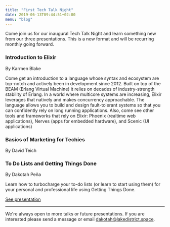 ```yaml
---
title: "First Tech Talk Night"
date: 2019-06-13T09:44:51+02:00
menu: "blog"
---
```


Come join us for our inaugural Tech Talk Night and learn something new from our three presentations. This is a new format and will be recurring monthly going forward.

### Introduction to Elixir
By Karmen Blake

Come get an introduction to a language whose syntax and ecosystem are top-notch and actively been in development since 2012. Built on top of the BEAM (Erlang Virtual Machine) it relies on decades of industry-strength stability of Erlang. In a world where multicore systems are increasing, Elixir leverages that natively and makes concurrency approachable. The language allows you to build and design fault-tolerant systems so that you can confidently rely on long running applications. Also, come see other tools and frameworks that rely on Elixir: Phoenix (realtime web applications), Nerves (apps for embedded hardware), and Scenic (UI applications)


### Basics of Marketing for Techies
By David Teich

### To Do Lists and Getting Things Done
By Dakotah Peña

Learn how to turbocharge your to-do lists (or learn to start using them) for your personal and professional life using Getting Things Done.

[See presentation](https://docs.google.com/presentation/d/1PGDsrJyIQkLvwF-ZIPPfe1l-jP5ZfIzl_ICtNNkBTBE/edit?usp=sharing)

---

We're always open to more talks or future presentations. If you are interested please send a message or email dakotah@lakedistrict.space.
